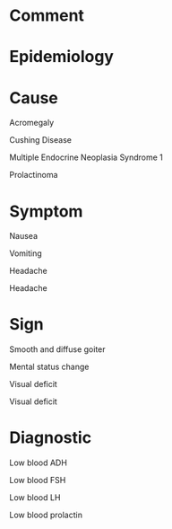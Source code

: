 # Comment

# Epidemiology

# Cause

Acromegaly

Cushing Disease

Multiple Endocrine Neoplasia Syndrome 1

Prolactinoma

# Symptom

Nausea

Vomiting

Headache

Headache

# Sign

Smooth and diffuse goiter

Mental status change

Visual deficit

Visual deficit

# Diagnostic

Low blood ADH

Low blood FSH

Low blood LH

Low blood prolactin

